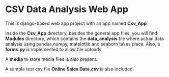 # CSV Data Analysis Web App

This is django-based web app project with an app named **Csv_App**.

Inside the **Csv_App** directory, besides the general app files, you will find **Modules** directory, which contains the **data_analysis** file where actual data analysis using pandas,numpy, matplotlib and seaborn takes place. Also, a **forms.py** is implemented to allow file uploads.

A **media** to store media files is also present.

A sample test csv file **Online Sales Data.csv** is also included.
